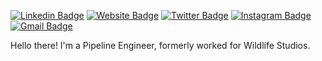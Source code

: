 <!--
**rnakanishi/rnakanishi** is a ✨ _special_ ✨ repository because its `README.md` (this file) appears on your GitHub profile.

Here are some ideas to get you started:

- 🔭 I’m currently working on ...
- 🌱 I’m currently learning ...
- 👯 I’m looking to collaborate on ...
- 🤔 I’m looking for help with ...
- 💬 Ask me about ...
- 📫 How to reach me: ...
- 😄 Pronouns: ...
- ⚡ Fun fact: ...
-->

[![Linkedin Badge](https://img.shields.io/badge/-rnakanishi-blue?style=flat&logo=Linkedin&logoColor=white&link=https://www.linkedin.com/in/rnakanishi/)](https://www.linkedin.com/in/rnakanishi/)
[![Website Badge](https://img.shields.io/badge/-rnakanishi-47CCCC?style=flat&logo=Google-Chrome&logoColor=white&link=https://rnakanishi.dev)](https://rnakanishi.dev)
[![Twitter Badge](https://img.shields.io/badge/-@rnakamon-1ca0f1?style=flat&labelColor=1ca0f1&logo=twitter&logoColor=white&link=https://twitter.com/rnakamon)](https://twitter.com/rnakamon)
[![Instagram Badge](https://img.shields.io/badge/-@rnakanishi-purple?style=flat&logo=instagram&logoColor=white&link=https://instagram.com/rnakamon/)](https://instagram.com/rnakamon)
[![Gmail Badge](https://img.shields.io/badge/-rafael.umino.nakanishi-c14438?style=flat&logo=Gmail&logoColor=white&link=mailto:rafael.umino.nakanishi@gmail.com)](mailto:rafael.umino.nakanishi@gmail.com)

Hello there! I'm a Pipeline Engineer, formerly worked for Wildlife Studios.
